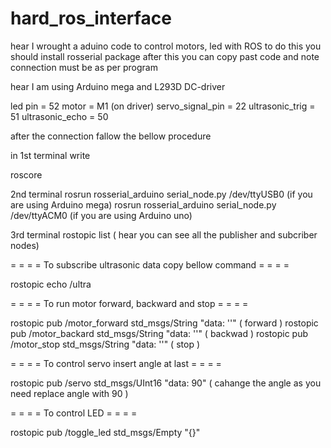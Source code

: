 # hard_ros_interface

hear I wrought a aduino code to control motors, led with ROS
to do this you should install rosserial package 
after this you can copy past code and note connection must be as per program

hear I am using Arduino mega and L293D DC-driver

led pin = 52
motor = M1 (on driver)
servo_signal_pin = 22
ultrasonic_trig = 51 
ultrasonic_echo = 50

after the connection fallow the bellow procedure

in 1st terminal write

roscore

2nd terminal
rosrun rosserial_arduino serial_node.py /dev/ttyUSB0           (if you are using Arduino mega)
rosrun rosserial_arduino serial_node.py /dev/ttyACM0           (if you are using Arduino uno)

3rd terminal
rostopic list   ( hear you can see all the publisher and subcriber nodes)

= = = = To subscribe ultrasonic data copy bellow command = = = =

rostopic echo /ultra

= = = = To run motor forward, backward and stop = = = =

rostopic pub /motor_forward std_msgs/String "data: ''"       ( forward )
rostopic pub /motor_backard std_msgs/String "data: ''"       ( backwad )
rostopic pub /motor_stop std_msgs/String "data: ''"          ( stop )

= = = = To control servo insert angle at last = = = = 

rostopic pub /servo std_msgs/UInt16 "data: 90"               ( cahange the angle as you need replace angle with 90 )

= = = = To control LED = = = = 

rostopic pub /toggle_led std_msgs/Empty "{}"
